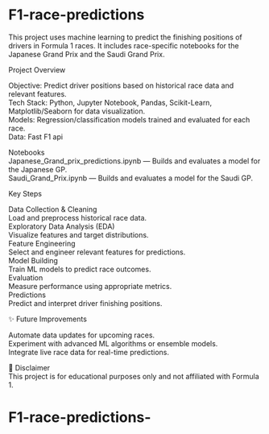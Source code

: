 # F1-race-predictions

This project uses machine learning to predict the finishing positions of drivers in Formula 1 races. It includes race-specific notebooks for the Japanese Grand Prix and the Saudi Grand Prix.

Project Overview

Objective: Predict driver positions based on historical race data and relevant features.           
Tech Stack: Python, Jupyter Notebook, Pandas, Scikit-Learn, Matplotlib/Seaborn for data visualization.                              
Models: Regression/classification models trained and evaluated for each race.                     
Data: Fast F1 api


Notebooks                                        
Japanese_Grand_prix_predictions.ipynb — Builds and evaluates a model for the Japanese GP.                                
Saudi_Grand_Prix.ipynb — Builds and evaluates a model for the Saudi GP.


Key Steps

Data Collection & Cleaning                 
Load and preprocess historical race data.               
Exploratory Data Analysis (EDA)                      
Visualize features and target distributions.               
Feature Engineering                  
Select and engineer relevant features for predictions.                        
Model Building                      
Train ML models to predict race outcomes.                   
Evaluation                           
Measure performance using appropriate metrics.                  
Predictions                 
Predict and interpret driver finishing positions.                   



✨ Future Improvements

Automate data updates for upcoming races.                 
Experiment with advanced ML algorithms or ensemble models.                 
Integrate live race data for real-time predictions.      


📌 Disclaimer                                                    
This project is for educational purposes only and not affiliated with Formula 1.

# F1-race-predictions-
